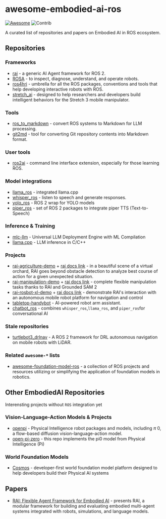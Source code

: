 # awesome-embodied-ai-ros

[![Awesome](https://awesome.re/badge.svg)](https://awesome.re)
<img src="https://img.shields.io/badge/Contributions-Welcome-278ea5" alt="Contrib"/>

A curated list of repositories and papers on Embodied AI in ROS ecosystem.

## Repositories

### Frameworks

- [rai](https://github.com/RobotecAI/rai) - a generic AI Agent framework for ROS 2.
- [ROSA](https://github.com/nasa-jpl/rosa) - to inspect, diagnose, understand, and operate robots.
- [ros4hri](https://github.com/ros4hri) - umbrella for all the ROS packages, conventions and tools that help developing interactive robots with ROS.
- [stretch_ai](https://github.com/hello-robot/stretch_ai) - designed to help researchers and developers build intelligent behaviors for the Stretch 3 mobile manipulator.

### Tools

- [ros_to_markdown](https://github.com/RobRoyce/ros_to_markdown) - convert ROS systems to Markdown for LLM processing.
- [git2md](https://github.com/xpos587/git2md) - tool for converting Git repository contents into Markdown format.

### User tools

- [ros2ai](https://github.com/fujitatomoya/ros2ai) - command line interface extension, especially for those learning ROS.

### Model integrations

- [llama_ros](https://github.com/mgonzs13/llama_ros) - integrated llama.cpp
- [whisper_ros](https://github.com/mgonzs13/whisper_ros) - listen to speech and generate responses.
- [yolo_ros](https://github.com/mgonzs13/yolo_ros) - ROS 2 wrap for YOLO models 
- [piper_ros](https://github.com/mgonzs13/piper_ros) - set of ROS 2 packages to integrate piper TTS (Text-to-Speech) 

### Inference & Training

- [mlc-llm](https://github.com/mlc-ai/mlc-llm) - Universal LLM Deployment Engine with ML Compilation
- [llama.cpp](https://github.com/ggerganov/llama.cpp) - LLM inference in C/C++

### Projects

- [rai-agriculture-demo](https://github.com/RobotecAI/rai-agriculture-demo) + [rai docs link](https://github.com/RobotecAI/rai/blob/development/docs/demos/agriculture.md) - in a beautiful scene of a virtual orchard, RAI goes beyond obstacle detection to analyze best course of action for a given unexpected situation.
- [rai-manipulation-demo](https://github.com/RobotecAI/rai-manipulation-demo) + [rai docs link](https://github.com/RobotecAI/rai/blob/development/docs/demos/manipulation.md) - complete flexible manipulation tasks thanks to RAI and Grounded SAM 2 
- [rai-rosbot-xl-demo](https://github.com/RobotecAI/rai-rosbot-xl-demo) + [rai docs link](https://github.com/RobotecAI/rai/blob/development/docs/demos/rosbot_xl.md) - demonstrate RAI's interaction with an autonomous mobile robot platform for navigation and control
- [tabletop-handybot](https://github.com/ycheng517/tabletop-handybot) - AI-powered robot arm assistant.
- [chatbot_ros](https://github.com/mgonzs13/chatbot_ros) - combines `whisper_ros`,`llama_ros`, and `piper_ros`for conversational AI

### Stale repositories

- [turtlebot3_drlnav](https://github.com/tomasvr/turtlebot3_drlnav) - A ROS 2 framework for DRL autonomous navigation on mobile robots with LiDAR.

### Related `awesome-*` lists

- [awesome-foundation-model-ros](https://github.com/ycheng517/awesome-foundation-model-ros) - a collection of ROS projects and resources utilizing or simplifying the application of foundation models in robotics.

## Other EmbodiedAI Repositories

Interensting projects without `ROS` integration yet

### Vision-Language-Action Models & Projects

- [openpi](https://github.com/Physical-Intelligence/openpi) - Physical Intelligence robot packages and models, including $\pi$ 0, a flow-based diffusion vision-language-action model.
- [open-pi-zero](https://github.com/allenzren/open-pi-zero) - this repo implements the pi0 model from Physical Intelligence (Pi)

### World Foundation Models

- [Cosmos](https://github.com/NVIDIA/Cosmos) - developer-first world foundation model platform  designed to help developers build their Physical AI systems 

## Papers

- [RAI: Flexible Agent Framework for Embodied AI](https://arxiv.org/abs/2505.07532) - presents RAI, a modular framework for building and evaluating embodied multi-agent systems integrated with robots, simulations, and language models.

